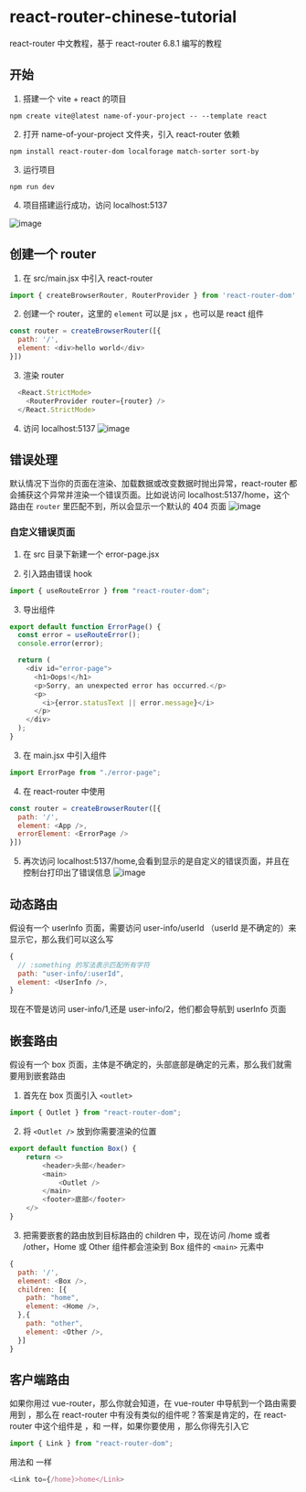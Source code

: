 # react-router-chinese-tutorial
react-router 中文教程，基于 react-router 6.8.1 编写的教程

## 开始
1. 搭建一个 vite + react 的项目

`npm create vite@latest name-of-your-project -- --template react`

2. 打开 name-of-your-project 文件夹，引入 react-router 依赖

`npm install react-router-dom localforage match-sorter sort-by`

3. 运行项目

`npm run dev`

4. 项目搭建运行成功，访问 localhost:5137

![image](https://user-images.githubusercontent.com/48917726/217995568-e66484a0-b3d9-46ab-bdf1-54579c25138c.png)
## 创建一个 router
1. 在 src/main.jsx 中引入 react-router

```javascript
import { createBrowserRouter, RouterProvider } from 'react-router-dom'
```

2. 创建一个 router，这里的 `element` 可以是 jsx ，也可以是 react 组件

```javascript
const router = createBrowserRouter([{
  path: '/',
  element: <div>hello world</div>
}])
```

3. 渲染 router
```javascript
  <React.StrictMode>
    <RouterProvider router={router} />
  </React.StrictMode>
```
4. 访问 localhost:5137
![image](https://user-images.githubusercontent.com/48917726/217997109-57f19903-015d-47ff-83c5-abc512795ddb.png)
## 错误处理
默认情况下当你的页面在渲染、加载数据或改变数据时抛出异常，react-router 都会捕获这个异常并渲染一个错误页面。比如说访问 localhost:5137/home，这个路由在 `router` 里匹配不到，所以会显示一个默认的 404 页面
![image](https://user-images.githubusercontent.com/48917726/218019340-24d61f46-a36d-4cb6-9354-d6ffedaced93.png)
### 自定义错误页面
1. 在 src 目录下新建一个 error-page.jsx

2. 引入路由错误 hook
```javascript
import { useRouteError } from "react-router-dom";
```
3. 导出组件
```javascript
export default function ErrorPage() {
  const error = useRouteError();
  console.error(error);

  return (
    <div id="error-page">
      <h1>Oops!</h1>
      <p>Sorry, an unexpected error has occurred.</p>
      <p>
        <i>{error.statusText || error.message}</i>
      </p>
    </div>
  );
}
```
3. 在 main.jsx 中引入组件
```javascript
import ErrorPage from "./error-page";
```
4. 在 react-router 中使用
```javascript
const router = createBrowserRouter([{
  path: '/',
  element: <App />,
  errorElement: <ErrorPage />
}])
```
5. 再次访问 localhost:5137/home,会看到显示的是自定义的错误页面，并且在控制台打印出了错误信息
![image](https://user-images.githubusercontent.com/48917726/218024095-6848926c-412e-4527-8f48-1a874d622e96.png)
## 动态路由
假设有一个 userInfo 页面，需要访问 user-info/userId （userId 是不确定的）来显示它，那么我们可以这么写
```javascript
{
  // :something 的写法表示匹配所有字符
  path: "user-info/:userId",
  element: <UserInfo />,
}
```
现在不管是访问 user-info/1,还是 user-info/2，他们都会导航到 userInfo 页面
## 嵌套路由
假设有一个 box 页面，主体是不确定的，头部底部是确定的元素，那么我们就需要用到嵌套路由

1. 首先在 box 页面引入 `<outlet>`
```javascript
import { Outlet } from "react-router-dom";
```
2. 将 `<Outlet />` 放到你需要渲染的位置
```javascript
export default function Box() {
    return <>
        <header>头部</header>
        <main>
            <Outlet />
        </main>
        <footer>底部</footer>
    </>
}
```
3. 把需要嵌套的路由放到目标路由的 children 中，现在访问 /home 或者 /other，Home 或 Other 组件都会渲染到 Box 组件的 `<main>` 元素中
```javascript
{
  path: '/',
  element: <Box />,
  children: [{
    path: "home",
    element: <Home />,
  },{
    path: "other",
    element: <Other />,
  }]
}
```
## 客户端路由
如果你用过 vue-router，那么你就会知道，在 vue-router 中导航到一个路由需要用到 <router-link>，那么在 react-router 中有没有类似的组件呢？答案是肯定的，在 react-router 中这个组件是 <link>，和 <outlet> 一样，如果你要使用 <link>，那么你得先引入它
 ```javascript
 import { Link } from "react-router-dom";
 ```
 用法和 <router-link> 一样
 ```javascript
 <Link to={/home}>home</Link>
 ```
